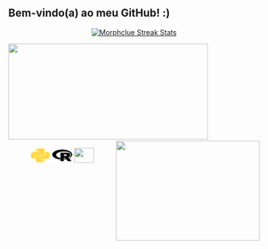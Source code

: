 ## Bem-vindo(a) ao meu GitHub! :)

  <a href="https://github.com/AwanneZanca">
    <p align="center">
    <img title="🔥 Estatísticas" alt="Morphclue Streak Stats" src="http://github-readme-streak-stats.herokuapp.com?user=AwanneZanca&theme=dark"/>
  </a>
                                                                                                   
<a href="https://github.com/AwanneZanca">
  <p align="left"> 
<img src="https://github-readme-stats.vercel.app/api?username=AwanneZanca&show_icons=true&theme=dark&include_all_commits=true&count_private=true"
  height="192px" width="400px"/>
</a>  

<a href="https://github.com/AwanneZanca">
  <img align="right" src="https://github-readme-stats.vercel.app/api/top-langs/?username=AwanneZanca&l&langs_count=7&theme=dark" height="200px" width="288px"/></a>
      
 
<p align="center">
  <img align="center"  height="30" width="40" src="https://raw.githubusercontent.com/devicons/devicon/master/icons/python/python-plain.svg">
  <img align="center"  height="30" width="40" src="https://raw.githubusercontent.com/devicons/devicon/master/icons/r/r-plain.svg">
  <img align="center"  height="30" width="40" src="https://image.flaticon.com/icons/png/512/2772/2772123.png">
                                                                                                                                                                                                        
